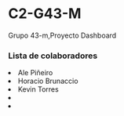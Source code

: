 # C2-G43-M

Grupo 43-m,Proyecto Dashboard

<h3>Lista de colaboradores</h3>
<li>Ale Piñeiro</li>
<li>Horacio Brunaccio</li>
<li>Kevin Torres</li>
<li> </li>
<li> </li>
